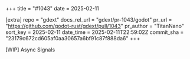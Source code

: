 +++
title = "#1043"
date = 2025-02-11

[extra]
repo = "gdext"
docs_rel_url = "gdext/pr-1043/godot"
pr_url = "https://github.com/godot-rust/gdext/pull/1043"
pr_author = "TitanNano"
sort_key = 2025-02-11
date_time = 2025-02-11T22:59:02Z
commit_sha = "23179c672cd605af0aa30657a6bf91c87f888da6"
+++

[WIP] Async Signals

